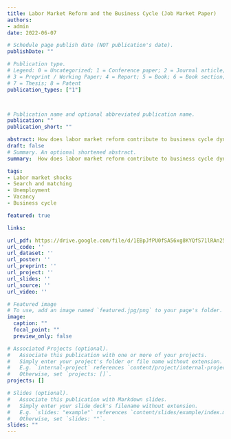 ```yaml
---
title: Labor Market Reform and the Business Cycle (Job Market Paper)
authors:
- admin
date: 2022-06-07

# Schedule page publish date (NOT publication's date).
publishDate: ""

# Publication type.
# Legend: 0 = Uncategorized; 1 = Conference paper; 2 = Journal article;
# 3 = Preprint / Working Paper; 4 = Report; 5 = Book; 6 = Book section;
# 7 = Thesis; 8 = Patent
publication_types: ["1"]



# Publication name and optional abbreviated publication name.
publication: ""
publication_short: ""

abstract: How does labor market reform contribute to business cycle dynamics? I develop a real business cycle model in which labor market reform affects economic activity by improving employment matching efficiency and reducing vacancy posting costs. I then use shocks to a labor market freedom index (LMFI) to proxy for labor market reform in the United States and calibrate the model under different shock transmission channels to test the empirical relevance of these mechanisms. The impulse response shows that the positive net effect of the LMFI shock on vacancy rate from the structural model with both channels closely fits U.S. data in the VAR model. On the other hand, using OECD data, vacancy rate impulse response shows that the panel VAR analysis supports the vacancy posting cost channel of shock transmission identified in the structural model.
draft: false
# Summary. An optional shortened abstract.
summary:  How does labor market reform contribute to business cycle dynamics? I develop a real business cycle model in which labor market reform affects economic activity by improving employment matching efficiency and reducing vacancy posting costs. I then use shocks to a labor market freedom index (LMFI) to proxy for labor market reform in the United States and calibrate the model under different shock transmission channels to test the empirical relevance of these mechanisms. The impulse response shows that the positive net effect of the LMFI shock on vacancy rate from the structural model with both channels closely fits U.S. data in the VAR model. On the other hand, using OECD data, vacancy rate impulse response shows that the panel VAR analysis supports the vacancy posting cost channel of shock transmission identified in the structural model.

tags:
- Labor market shocks
- Search and matching
- Unemployment
- Vacancy
- Business cycle

featured: true

links:

url_pdf: https://drive.google.com/file/d/1EBpJfPU0fSA56xg8KYQfS71lRAn25HZ4/view?usp=sharing
url_code: '' 
url_dataset: ''
url_poster: ''
url_preprint: ''
url_project: ''
url_slides: ''
url_source: ''
url_video: ''

# Featured image
# To use, add an image named `featured.jpg/png` to your page's folder. 
image:
  caption: ""
  focal_point: ""
  preview_only: false

# Associated Projects (optional).
#   Associate this publication with one or more of your projects.
#   Simply enter your project's folder or file name without extension.
#   E.g. `internal-project` references `content/project/internal-project/index.md`.
#   Otherwise, set `projects: []`.
projects: []

# Slides (optional).
#   Associate this publication with Markdown slides.
#   Simply enter your slide deck's filename without extension.
#   E.g. `slides: "example"` references `content/slides/example/index.md`.
#   Otherwise, set `slides: ""`.
slides: ""
---
```

